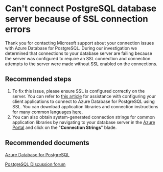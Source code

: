 <properties
	pageTitle="SSL connection errors"
	description="RCA - SSL connection errors RCA"
	infoBubbleText="Found recent connection failure. See details on the right"
	service="microsoft.dbforpostgresql"
	resource="dbforpostgresql"
	authors="seanliang"
	displayOrder="100"
	articleId="dbforpostgresql-login-failed-without-ssl"
	diagnosticScenario="OrcasPostgresSSLNotSpecified"
	selfHelpType="rca"
	supportTopicIds="32628416"
	resourceTags="windows, linux"
	productPesIds="16222, 17067"
	cloudEnvironments="public, Fairfax, usnat, ussec"
	ownershipId="AzureData_AzureDatabaseforPostgreSQL"
/>

# Can't connect PostgreSQL database server because of SSL connection errors

<!--issueDescription-->
Thank you for contacting Microsoft support about your connection issues with Azure Database for PostgreSQL. During our investigation we determined that connections to your database server are failing because the server was configured to require an SSL connection and connection attempts to the server were made without SSL enabled on the connections.
<!--/issueDescription-->

## **Recommended steps**

1. To fix this issue, please ensure SSL is configured correctly on the server. You can refer to [this article](https://docs.microsoft.com/azure/postgresql/concepts-ssl-connection-security) for assistance with configuring your client applications to connect to Azure Database for PostgreSQL using SSL. You can download application libraries and connection instructions for many common languages [here](https://docs.microsoft.com/azure/postgresql/concepts-connection-libraries).
2. You can also obtain system-generated connection strings for common application libraries by navigating to your database server in the [Azure Portal](https://portal.azure.com) and click on the "**Connection Strings**" blade.

## **Recommended documents**

[Azure Database for PostgreSQL](https://azure.microsoft.com/services/postgresql/)

[PostgreSQL Discussion forum](https://social.msdn.microsoft.com/Forums/en-US/home?forum=AzureDatabaseforPostgreSQL)
